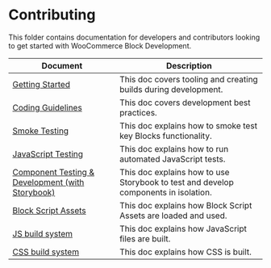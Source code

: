 # Contributing

This folder contains documentation for developers and contributors looking to get started with WooCommerce Block Development.

| Document                                                         | Description                                                                         |
| ---------------------------------------------------------------- | ----------------------------------------------------------------------------------- |
| [Getting Started](getting-started.md)                            | This doc covers tooling and creating builds during development.                     |
| [Coding Guidelines](coding-guidelines.md)                        | This doc covers development best practices.                                         |
| [Smoke Testing](smoke-testing.md)                                | This doc explains how to smoke test key Blocks functionality.                       |
| [JavaScript Testing](javascript-testing.md)                      | This doc explains how to run automated JavaScript tests.                            |
| [Component Testing & Development (with Storybook)](storybook.md) | This doc explains how to use Storybook to test and develop components in isolation. |
| [Block Script Assets](block-assets.md)                           | This doc explains how Block Script Assets are loaded and used.                      |
| [JS build system](js-build-system.md)                            | This doc explains how JavaScript files are built.                                   |
| [CSS build system](css-build-system.md)                          | This doc explains how CSS is built.                                                 |

